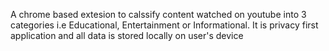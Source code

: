 A chrome based extesion to calssify content watched on youtube into 3 categories i.e Educational, Entertainment or Informational. It is privacy first application and all data is stored locally on user's device
